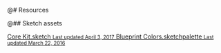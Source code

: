 @# Resources

@## Sketch assets

<a class="docs-asset" href="https://github.com/palantir/blueprint/tree/develop/resources/sketch/Core%20Kit.sketch" target="_blank">
    <span class="docs-asset-name">Core Kit.sketch</span>
    <small>Last updated April 3, 2017</small>
</a>
<a class="docs-asset" href="https://github.com/palantir/blueprint/tree/develop/resources/sketch/Blueprint%20Colors.sketchpalette" target="_blank">
    <span class="docs-asset-name">Blueprint Colors.sketchpalette</span>
    <small>Last updated March 22, 2016</small>
</a>
